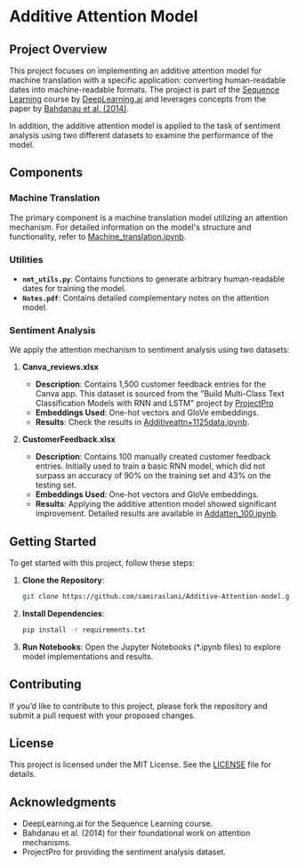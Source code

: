 # Additive Attention Model

## Project Overview

This project focuses on implementing an additive attention model for machine translation with a specific application: converting human-readable dates into machine-readable formats. The project is part of the [Sequence Learning](https://www.coursera.org/learn/nlp-sequence-models) course by [DeepLearning.ai](deeplearning.ai) and leverages concepts from the paper by [Bahdanau et al. (2014)](https://doi.org/10.48550/arXiv.1409.0473).

In addition, the additive attention model is applied to the task of sentiment analysis using two different datasets to examine the performance of the model. 

## Components

### Machine Translation

The primary component is a machine translation model utilizing an attention mechanism. For detailed information on the model's structure and functionality, refer to [Machine_translation.ipynb](Machine_translation.ipynb/).

### Utilities

- **`nmt_utils.py`**: Contains functions to generate arbitrary human-readable dates for training the model.
- **`Notes.pdf`**: Contains detailed complementary notes on the attention model. 


### Sentiment Analysis

We apply the attention mechanism to sentiment analysis using two datasets:

1. **Canva_reviews.xlsx**
   - **Description**: Contains 1,500 customer feedback entries for the Canva app. This dataset is sourced from the "Build Multi-Class Text Classification Models with RNN and LSTM" project by [ProjectPro](https://www.projectpro.io/)
   - **Embeddings Used**: One-hot vectors and GloVe embeddings.
   - **Results**: Check the results in [Additiveattn+1125data.ipynb](Additiveattn+1125data.ipynb/).

2. **CustomerFeedback.xlsx**
   - **Description**: Contains 100 manually created customer feedback entries. Initially used to train a basic RNN model, which did not surpass an accuracy of 90% on the training set and 43% on the testing set.
   - **Embeddings Used**: One-hot vectors and GloVe embeddings.
   - **Results**: Applying the additive attention model showed significant improvement. Detailed results are available in [Addatten_100.ipynb](Addatten_100.ipynb/).

## Getting Started

To get started with this project, follow these steps:

1. **Clone the Repository**:
   ```bash
   git clone https://github.com/samiraslani/Additive-Attention-model.git

2. **Install Dependencies**:
   ```bash
   pip install -r requirements.txt

3. **Run Notebooks**:
   Open the Jupyter Notebooks (*.ipynb files) to explore model implementations and results.
   
## Contributing

If you’d like to contribute to this project, please fork the repository and submit a pull request with your proposed changes.

## License

This project is licensed under the MIT License. See the [LICENSE](https://opensource.org/licenses/MIT) file for details.

## Acknowledgments

- DeepLearning.ai for the Sequence Learning course.
- Bahdanau et al. (2014) for their foundational work on attention mechanisms.
- ProjectPro for providing the sentiment analysis dataset.
